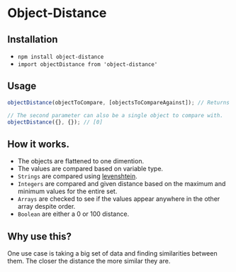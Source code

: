 # Object-Distance

## Installation
- `npm install object-distance`
- `import objectDistance from 'object-distance'`

## Usage
```javascript
objectDistance(objectToCompare, [objectsToCompareAgainst]); // Returns an array of distance percentages ([0, 100]).

// The second parameter can also be a single object to compare with.
objectDistance({}, {}); // [0]
```

## How it works.
- The objects are flattened to one dimention.
- The values are compared based on variable type.
- `Strings` are compared using [levenshtein](https://www.npmjs.com/package/js-levenshtein).
- `Integers` are compared and given distance based on the maximum and minimum values for the entire set.
- `Arrays` are checked to see if the values appear anywhere in the other array despite order.
- `Boolean` are either a 0 or 100 distance.

## Why use this?
One use case is taking a big set of data and finding similarities between them. The closer the distance the more similar they are.
